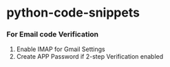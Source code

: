 # python-code-snippets
### For Email code Verification
1. Enable IMAP for Gmail Settings
2. Create APP Password if 2-step Verification enabled
